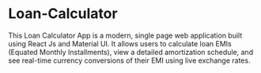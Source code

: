 # Loan-Calculator
This Loan Calculator App is a modern, single page web application built using React Js and Material UI. It allows users to calculate loan EMIs (Equated Monthly Installments), view a detailed amortization schedule, and see real-time currency conversions of their EMI using live exchange rates.
